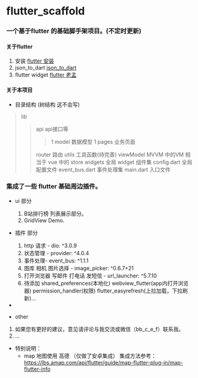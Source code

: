 # flutter_scaffold
### 一个基于flutter 的基础脚手架项目。(不定时更新)
#### 关于flutter
1. 安装 [flutter 安装](https://flutterchina.club/get-started/install/)
2. json_to_dart [json_to_dart](https://javiercbk.github.io/json_to_dart/)
3. flutter widget [flutter 老孟](http://laomengit.com/flutter/widgets/widgets_structure.html)

#### 关于本项目
+ 目录结构 (树结构 这不会写)
>  lib
>> api  api接口等
>>> 1
>> model  数据模型
>>> 1
>> pages  业务页面
>>>
>> router 路由
>> utils  工具函数(待完善)
>> viewModel  MVVM 中的VM 相当于  vue 中的 store
>> widgets 全局 widget 组件集
>> config.dart 全局配置文件
>> event_bus.dart 事件处理集
>> main.dart   入口文件

### 集成了一些 flutter 基础周边插件。
+ ui 部分
  1. B站排行榜 列表展示部分。
  2. GridView Demo.
+ 插件 部分
  1. http 请求 - dio: ^3.0.9
  2. 状态管理 - provider: ^4.0.4
  3. 事件处理- event_bus: ^1.1.1
  4. 图库 相机 图片选择 - image_picker: ^0.6.7+21
  5. 打开浏览器 写邮件 打电话 发短信 - url_launcher: ^5.7.10
  6. 待添加 shared_preferences(本地化) webview_flutter(app内打开浏览器) permission_handler(权限) flutter_easyrefresh(上拉加载，下拉刷新)...
+ 

  
+ other
1. 如果您有更好的建议，意见请评论与我交流或微信（bb_c_e_f）联系我。
2. ...



+ 特别说明：
  + map 地图使用 高德 （仅做了安卓集成） 
    集成方法参考： https://lbs.amap.com/api/flutter/guide/map-flutter-plug-in/map-flutter-info